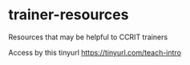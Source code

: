 # trainer-resources
Resources that may be helpful to CCRIT trainers

Access by this tinyurl https://tinyurl.com/teach-intro

